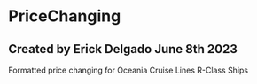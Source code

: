 # PriceChanging
## Created by Erick Delgado June 8th 2023

Formatted price changing for Oceania Cruise Lines R-Class Ships